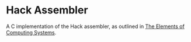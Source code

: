 # Hack Assembler

A C implementation of the Hack assembler, as outlined in [The Elements of
Computing Systems][tecs].

[tecs]: http://nand2tetris.org "The Elements of Computing Systems"
